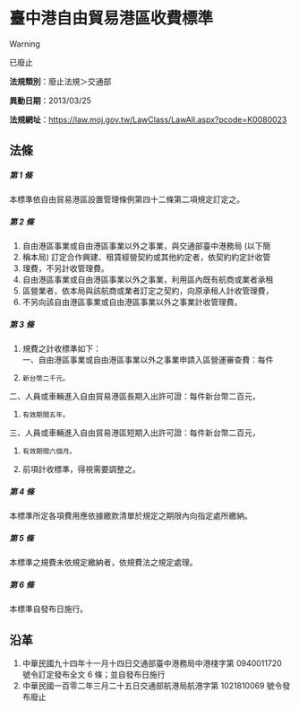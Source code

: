 # 臺中港自由貿易港區收費標準


> [!WARNING]
> 已廢止


**法規類別**：廢止法規＞交通部

**異動日期**：2013/03/25  

**法規網址**：https://law.moj.gov.tw/LawClass/LawAll.aspx?pcode=K0080023



## 法條
##### 第 1 條
本標準依自由貿易港區設置管理條例第四十二條第二項規定訂定之。

##### 第 2 條
1. 自由港區事業或自由港區事業以外之事業，與交通部臺中港務局 (以下簡
1. 稱本局) 訂定合作興建、租賃經營契約或其他約定者，依契約約定計收管
1. 理費，不另計收管理費。
1. 自由港區事業或自由港區事業以外之事業，利用區內既有航商或業者承租
1. 區營業者，依本局與該航商或業者訂定之契約，向原承租人計收管理費，
1. 不另向該自由港區事業或自由港區事業以外之事業計收管理費。

##### 第 3 條
1. 規費之計收標準如下：  
一、自由港區事業或自由港區事業以外之事業申請入區營運審查費：每件
1.     新台幣二千元。  
二、人員或車輛進入自由貿易港區長期入出許可證：每件新台幣二百元，
1.     有效期間五年。  
三、人員或車輛進入自由貿易港區短期入出許可證：每件新台幣二百元，
1.     有效期間六個月。
1. 前項計收標準，得視需要調整之。

##### 第 4 條
本標準所定各項費用應依據繳款清單於規定之期限內向指定處所繳納。

##### 第 5 條
本標準之規費未依規定繳納者，依規費法之規定處理。

##### 第 6 條
本標準自發布日施行。

## 沿革
1. 中華民國九十四年十一月十四日交通部臺中港務局中港棧字第 0940011720 號令訂定發布全文 6  條；並自發布日施行
1. 中華民國一百零二年三月二十五日交通部航港局航港字第 1021810069 號令發布廢止
